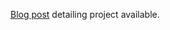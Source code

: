 [Blog post](http://blog.matthewbrunelle.com/projects/2018/07/29/kotlin-bencode.html) detailing project available.